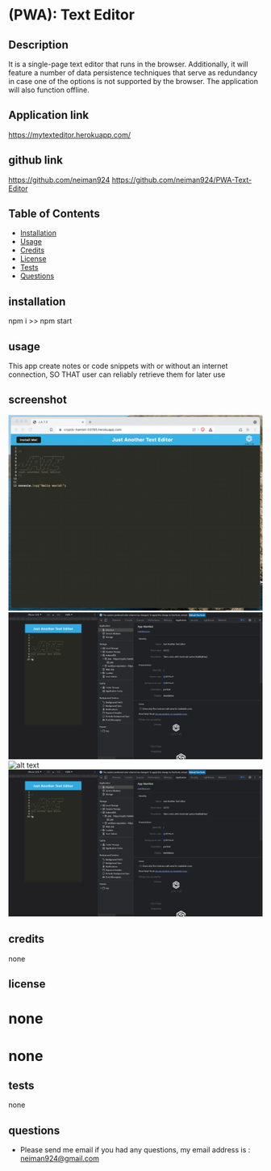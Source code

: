 
# (PWA): Text Editor

## Description 

 It is a single-page text editor that runs in the browser. Additionally, it will feature a number of data persistence techniques that serve as redundancy in case one of the options is not supported by the browser. The application will also function offline.
## Application link
https://mytexteditor.herokuapp.com/

## github link 
https://github.com/neiman924
https://github.com/neiman924/PWA-Text-Editor

## Table of Contents

- [Installation](#installation)
- [Usage](#usage)
- [Credits](#credits)
- [License](#license)
- [Tests](#tests)
- [Questions](#questions)

## installation
npm i >> npm start

## usage
This app create notes or code snippets with or without an internet connection,
SO THAT user can reliably retrieve them for later use

## screenshot
![alt text](./Assets/1.gif)
![alt text](./Assets/2.png)
![alt text](./Assets/1.png)
![alt text](./Assets/2.png)
 
## credits
none

## license

# none
# none


## tests
none

## questions
- Please send me email if you had any questions, my email address is :
 neiman924@gmail.com

